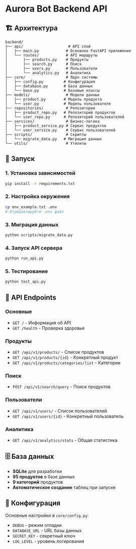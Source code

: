 # Aurora Bot Backend API

## 🏗️ Архитектура

```
backend/
├── api/                    # API слой
│   ├── main.py            # Основное FastAPI приложение
│   └── routes/            # API маршруты
│       ├── products.py    # Продукты
│       ├── search.py      # Поиск
│       ├── users.py       # Пользователи
│       └── analytics.py   # Аналитика
├── core/                  # Ядро системы
│   ├── config.py         # Конфигурация
│   ├── database.py       # База данных
│   └── base.py           # Базовые классы
├── models/                # Модели данных
│   ├── product.py        # Модель продукта
│   └── user.py           # Модель пользователя
├── repositories/          # Репозитории
│   ├── product_repo.py   # Репозиторий продуктов
│   └── user_repo.py      # Репозиторий пользователей
├── services/              # Бизнес-логика
│   ├── product_service.py # Сервис продуктов
│   └── user_service.py    # Сервис пользователей
├── scripts/               # Скрипты
│   └── migrate_data.py   # Миграция данных
└── utils/                 # Утилиты
```

## 🚀 Запуск

### 1. Установка зависимостей
```bash
pip install -r requirements.txt
```

### 2. Настройка окружения
```bash
cp env_example.txt .env
# Отредактируйте .env файл
```

### 3. Миграция данных
```bash
python scripts/migrate_data.py
```

### 4. Запуск API сервера
```bash
python run_api.py
```

### 5. Тестирование
```bash
python test_api.py
```

## 📡 API Endpoints

### Основные
- `GET /` - Информация об API
- `GET /health` - Проверка здоровья

### Продукты
- `GET /api/v1/products/` - Список продуктов
- `GET /api/v1/products/{id}` - Конкретный продукт
- `GET /api/v1/products/categories/list` - Категории

### Поиск
- `POST /api/v1/search/query` - Поиск продуктов

### Пользователи
- `GET /api/v1/users/` - Список пользователей
- `GET /api/v1/users/{id}` - Конкретный пользователь

### Аналитика
- `GET /api/v1/analytics/stats` - Общая статистика

## 🗄️ База данных

- **SQLite** для разработки
- **95 продуктов** в базе данных
- **9 категорий** продуктов
- **Автоматическое создание** таблиц при запуске

## 🔧 Конфигурация

Основные настройки в `core/config.py`:
- `DEBUG` - режим отладки
- `DATABASE_URL` - URL базы данных
- `SECRET_KEY` - секретный ключ
- `LOG_LEVEL` - уровень логирования


